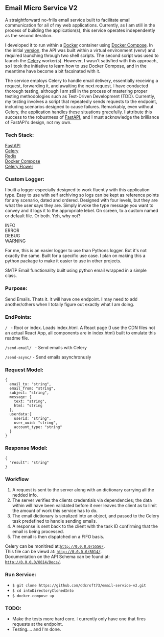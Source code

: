 ## Email Micro Service V2

<p>
  A straightforward no-frills email service built to facilitate email communication for all of my web applications. Currently, as I am still in the process of building the application(s), this service operates independently as the second iteration.
</p>

<p>
  I developed it to run within a <a href="https://www.docker.com/">Docker</a> container using <a href="https://docs.docker.com/compose/">Docker Compose</a>. In the initial <a href="https://github.com/ddcroft73/email-service">version</a>, the API was built within a virtual environment (venv) and required launching through two shell scripts. The second script was used to launch the <a href="http://www.celeryproject.org/">Celery</a> worker(s). However, I wasn't satisfied with this approach, so I took the initiative to learn how to use Docker Compose, and in the meantime have become a bit facsinated with it.
</p>

<p>
  The service employs Celery to handle email delivery, essentially receiving a request, forwarding it, and awaiting the next request. I have conducted thorough testing, although I am still in the process of mastering proper testing methodologies such as Test-Driven Development (TDD). Currently, my testing involves a script that repeatedly sends requests to the endpoint, including scenarios designed to cause failures. Remarkably, even without Celery, the application handles these situations gracefully. I attribute this success to the robustness of <a href="https://fastapi.tiangolo.com/">FastAPI</a>, and I must acknowledge the brilliance of FastAPI's design, not my own.
</p>


### Tech Stack:
[FastAPI](https://fastapi.tiangolo.com)<br>
[Celery](https://docs.celeryq.dev/en/stable/getting-started/introduction.html)<br>
[Redis](https://redis.io) <br>
[Docker Compose](https://docs.docker.com/compose/) <br>
[Celery Flower](https://flower.readthedocs.io/en/latest/index.html)<br>

### Custom Logger:

I built a logger especially designed to work fluently with this application type. Easy to use with self archiving so logs can be kept as reference points for any scenario, dated and ordered. Designed with four levels, but they are what the user says they are. Simply invoke the type message you want to convey and it logs it to the appropriate lebel. On screen, to a custom named or default file. Or both. Yeh, why not? 

INFO<br>
ERROR<br>
DEBUG<br>
WARNING<br>
    
For me, this is an easier logger to use than Pythons logger. But it's not exactly the same. Built for a specific use case. I plan on making this a python package to make it easier to use in other projects.

SMTP Email functionality built using python email wrapped in a simple class.


### Purpose:
Send Emails. Thats it. It will have one endpoint. I may need to add another/others when I totally figure out exactly what I am doing.  

### EndPoints:
`/ ` - Root or index. Loads index.html. A React page (I use the CDN files not an actual React App, all components are in index.html) built to emulate this readme file.

`/send-email/ ` - Send emails with Celery

`/send-async/`  - Send emails asynchronusly


### Request Model:

```
{
  email_to: "string",
  email_from: "string",
  subject: "string",
  message: {
    text: "string",
    html: "string
  },
  userdata:{
    userid: "string",
    user_uuid: "string",
    account_type: "string"
  }
}
```
### Response Model:

```
{
  "result": "string"
}
```
### Workflow

1. A request is sent to the server along with an dictionary carrying all the nedded info.
2. The server verifies the clients credentials via dependencies; the data within will have been validated before it ever leaves the client as to limit the amount of work this service has to do.
3. The email dictionary is seralized into an object, and passed to the Celery task predefined to handle sending emails.
4. A response is sent back to the client with the task ID confirming that the email is being processed.
5. The email is then dispatched on a FIFO basis.

Celery can be monitired at:[`http://0.0.0.0/5556/`](http://0.0.0.0/5556/). <br>
This file can be viewd at: [`http://0.0.0.0/8014/`](http://0.0.0.0/8014/). <br>
Documentation on the API Schema can be found at: [`http://0.0.0.0/8014/Docs/`](http://0.0.0.0/8014/Docs/). <br>

### Run Service: 

- `$ git clone https://github.com/ddcroft73/email-service-v2.git`
- `$ cd intoDirectoryClonedInto`
- `$ docker-compose up`

### TODO:
- Make the tests more hard core. I currently only have one that fires requests at the endpoint.
- Testing.... and I'm done.
